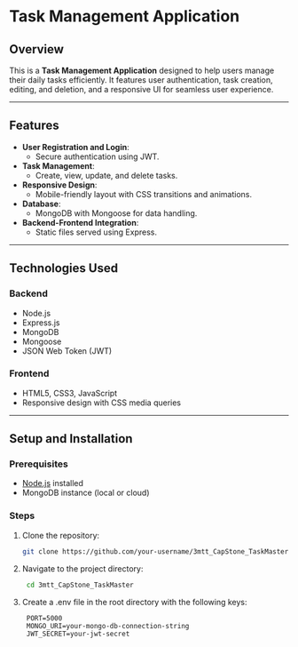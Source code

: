# Task Management Application

## Overview

This is a **Task Management Application** designed to help users manage their daily tasks efficiently. It features user authentication, task creation, editing, and deletion, and a responsive UI for seamless user experience.

---

## Features

- **User Registration and Login**:
  - Secure authentication using JWT.
- **Task Management**:
  - Create, view, update, and delete tasks.
- **Responsive Design**:
  - Mobile-friendly layout with CSS transitions and animations.
- **Database**:
  - MongoDB with Mongoose for data handling.
- **Backend-Frontend Integration**:
  - Static files served using Express.

---

## Technologies Used

### Backend

- Node.js
- Express.js
- MongoDB
- Mongoose
- JSON Web Token (JWT)

### Frontend

- HTML5, CSS3, JavaScript
- Responsive design with CSS media queries

---

## Setup and Installation

### Prerequisites

- [Node.js](https://nodejs.org/) installed
- MongoDB instance (local or cloud)

### Steps

1. Clone the repository:

   ```bash
   git clone https://github.com/your-username/3mtt_CapStone_TaskMaster.git
   ```

2. Navigate to the project directory:

   ```bash
    cd 3mtt_CapStone_TaskMaster
   ```

3. Create a .env file in the root directory with the following keys:

   ```env
    PORT=5000
    MONGO_URI=your-mongo-db-connection-string
    JWT_SECRET=your-jwt-secret

   ```
